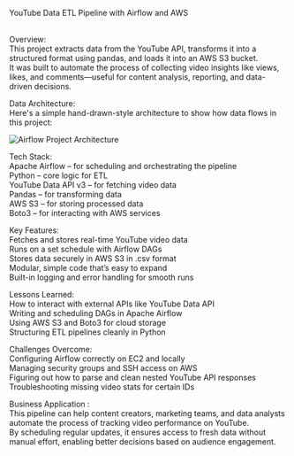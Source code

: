 YouTube Data ETL Pipeline with Airflow and AWS<br><br>



Overview:<br>
This project extracts data from the YouTube API, transforms it into a structured format using pandas, and loads it into an AWS S3 bucket. <br>
It was built to automate the process of collecting video insights like views, likes, and comments—useful for content analysis, reporting, and data-driven decisions.<br>

Data Architecture:<br>
Here's a simple hand-drawn-style architecture to show how data flows in this project:<br>

![Airflow Project Architecture](https://github.com/user-attachments/assets/23b9a45a-21e9-4f59-94d4-0b4eb87bb009)<br>




Tech Stack:<br>
Apache Airflow            –  for scheduling and orchestrating the pipeline <br>
Python                    –  core logic for ETL <br>
YouTube Data API v3       –  for fetching video data <br>
Pandas                    –  for transforming data <br>
AWS S3                    –  for storing processed data <br>
Boto3                     –  for interacting with AWS services <br>



Key Features: <br>
Fetches and stores real-time YouTube video data<br>
Runs on a set schedule with Airflow DAGs<br>
Stores data securely in AWS S3 in .csv format<br>
Modular, simple code that’s easy to expand<br>
Built-in logging and error handling for smooth runs<br>



Lessons Learned: <br>
How to interact with external APIs like YouTube Data API <br>
Writing and scheduling DAGs in Apache Airflow <br>
Using AWS S3 and Boto3 for cloud storage <br>
Structuring ETL pipelines cleanly in Python <br>



Challenges Overcome: <br>
Configuring Airflow correctly on EC2 and locally <br>
Managing security groups and SSH access on AWS<br>
Figuring out how to parse and clean nested YouTube API responses <br>
Troubleshooting missing video stats for certain IDs <br>



Business Application : <br>
This pipeline can help content creators, marketing teams, and data analysts automate the process of tracking video performance on YouTube. <br>
By scheduling regular updates, it ensures access to fresh data without manual effort, enabling better decisions based on audience engagement.

